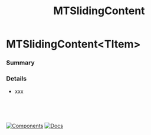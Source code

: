 ﻿---
uid: C.MTSlidingContent
title: MTSlidingContent
---
# MTSlidingContent&lt;TItem&gt;

### Summary

### Details

- xxx

&nbsp;

&nbsp;

[![Components](https://img.shields.io/static/v1?label=Components&message=Plus&color=red)](xref:A.PlusComponents)
[![Docs](https://img.shields.io/static/v1?label=API%20Documentation&message=MTSlidingContent&color=brightgreen)](xref:BlazorMdc.MTSlidingContent`1)